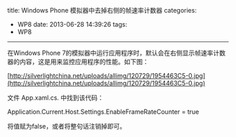 title: Windows Phone 模拟器中去掉右侧的帧速率计数器
categories:
  - WP8
date: 2013-06-28 14:39:26
tags:
  - WP8
---

在Windows Phone 7的模拟器中运行应用程序时，默认会在右侧显示帧速率计数器的内容，这是用来监控应用程序的性能。如下图：

[http://silverlightchina.net/uploads/allimg/120729/1954463C5-0.jpg](http://silverlightchina.net/uploads/allimg/120729/1954463C5-0.jpg)

文件 App.xaml.cs. 中找到该代码：

Application.Current.Host.Settings.EnableFrameRateCounter = true

将值赋为false，或者将整句话注销掉即可。